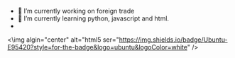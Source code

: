 - 🔭 I’m currently working on foreign trade
- 🌱 I’m currently learning python, javascript and html.
- <div syle="display: inlinne_block"><br/>
 <\img algin="center" alt="html5 ser="https://img.shields.io/badge/Ubuntu-E95420?style=for-the-badge&logo=ubuntu&logoColor=white" />
</div>
